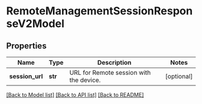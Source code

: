 # RemoteManagementSessionResponseV2Model

## Properties
Name | Type | Description | Notes
------------ | ------------- | ------------- | -------------
**session_url** | **str** | URL for Remote session with the device. | [optional] 

[[Back to Model list]](../README.md#documentation-for-models) [[Back to API list]](../README.md#documentation-for-api-endpoints) [[Back to README]](../README.md)


